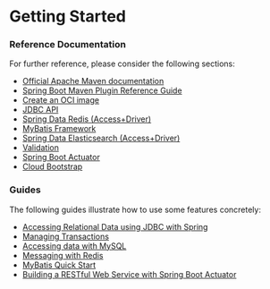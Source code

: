 # Getting Started

### Reference Documentation
For further reference, please consider the following sections:

* [Official Apache Maven documentation](https://maven.apache.org/guides/index.html)
* [Spring Boot Maven Plugin Reference Guide](https://docs.spring.io/spring-boot/docs/2.4.4/maven-plugin/reference/html/)
* [Create an OCI image](https://docs.spring.io/spring-boot/docs/2.4.4/maven-plugin/reference/html/#build-image)
* [JDBC API](https://docs.spring.io/spring-boot/docs/2.4.4/reference/htmlsingle/#boot-features-sql)
* [Spring Data Redis (Access+Driver)](https://docs.spring.io/spring-boot/docs/2.4.4/reference/htmlsingle/#boot-features-redis)
* [MyBatis Framework](https://mybatis.org/spring-boot-starter/mybatis-spring-boot-autoconfigure/)
* [Spring Data Elasticsearch (Access+Driver)](https://docs.spring.io/spring-boot/docs/2.4.4/reference/htmlsingle/#boot-features-elasticsearch)
* [Validation](https://docs.spring.io/spring-boot/docs/2.4.4/reference/htmlsingle/#boot-features-validation)
* [Spring Boot Actuator](https://docs.spring.io/spring-boot/docs/2.4.4/reference/htmlsingle/#production-ready)
* [Cloud Bootstrap](https://spring.io/projects/spring-cloud-commons)

### Guides
The following guides illustrate how to use some features concretely:

* [Accessing Relational Data using JDBC with Spring](https://spring.io/guides/gs/relational-data-access/)
* [Managing Transactions](https://spring.io/guides/gs/managing-transactions/)
* [Accessing data with MySQL](https://spring.io/guides/gs/accessing-data-mysql/)
* [Messaging with Redis](https://spring.io/guides/gs/messaging-redis/)
* [MyBatis Quick Start](https://github.com/mybatis/spring-boot-starter/wiki/Quick-Start)
* [Building a RESTful Web Service with Spring Boot Actuator](https://spring.io/guides/gs/actuator-service/)

